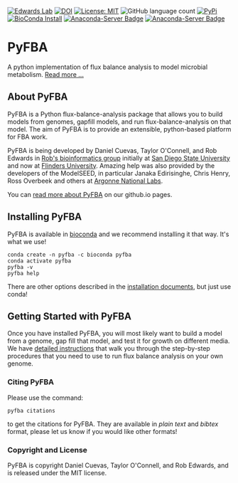 [![Edwards Lab](https://img.shields.io/badge/Bioinformatics-EdwardsLab-03A9F4)](https://edwards.sdsu.edu/research)
[![DOI](https://www.zenodo.org/badge/46241465.svg)](https://www.zenodo.org/badge/latestdoi/46241465)
[![License: MIT](https://img.shields.io/badge/License-MIT-yellow.svg)](https://opensource.org/licenses/MIT)
![GitHub language count](https://img.shields.io/github/languages/count/linsalrob/PyFBA)
[![PyPi](https://img.shields.io/pypi/pyversions/pyfba.svg?style=flat-square&label=PyPi%20Versions)](https://pypi.org/project/PyFBA/)
[![BioConda Install](https://img.shields.io/conda/dn/bioconda/pyfba.svg?style=flat-square&label=BioConda%20install)](https://anaconda.org/bioconda/pyfba)
[![Anaconda-Server Badge](https://anaconda.org/bioconda/pyfba/badges/version.svg)](https://anaconda.org/bioconda/pyfba)
[![Anaconda-Server Badge](https://anaconda.org/bioconda/pyfba/badges/installer/conda.svg)](https://conda.anaconda.org/bioconda)


# PyFBA
A python implementation of flux balance analysis to model microbial metabolism. [Read more ...](http://linsalrob.github.io/PyFBA/)

## About PyFBA

PyFBA is a Python flux-balance-analysis package that allows you to build models from genomes, gapfill models, and run
flux-balance-analysis on that model. The aim of PyFBA is to provide an extensible, python-based platform for
FBA work.

PyFBA is being developed by Daniel Cuevas, Taylor O'Connell, and Rob Edwards in [Rob's bioinformatics
group](http://edwards.flinders.edu.au/) initially at [San Diego State University](http://www.sdsu.edu/) and now at 
[Flinders University](http://www.flinders.edu.au/). Amazing help was also provided by the developers of the ModelSEED, 
in particular  Janaka Edirisinghe, Chris Henry, Ross Overbeek and others at [Argonne National Labs](http://www.theseed.org/).

You can [read more about PyFBA](http://linsalrob.github.io/PyFBA/) on our github.io pages.

## Installing PyFBA

PyFBA is available in [bioconda](https://bioconda.github.io/) and we recommend installing it that way. It's what we 
use!

```commandline
conda create -n pyfba -c bioconda pyfba
conda activate pyfba
pyfba -v
pyfba help
```

There are other options described in the [installation documents](INSTALLATION.md), but just use conda!

## Getting Started with PyFBA

Once you have installed PyFBA, you will most likely want to build a model from a genome, gap fill that
model, and test it for growth on different media. We have [detailed instructions](GETTING_STARTED.md) that walk you through the step-by-step
procedures that you need to use to run flux balance analysis on your own genome.

### Citing PyFBA

Please use the command:

```commandline
pyfba citations
```

to get the citations for PyFBA. They are available in _plain text_ and _bibtex_ format, please let us know if you would like
other formats!

### Copyright and License

PyFBA is copyright Daniel Cuevas, Taylor O'Connell, and Rob Edwards, and is released under the MIT license.
